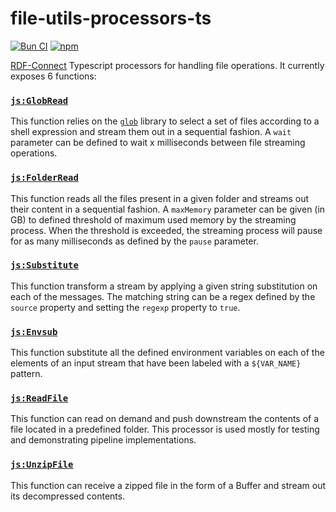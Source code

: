 # file-utils-processors-ts

[![Bun CI](https://github.com/rdf-connect/file-utils-processors-ts/actions/workflows/build-test.yml/badge.svg)](https://github.com/rdf-connect/file-utils-processors-ts/actions/workflows/build-test.yml) [![npm](https://img.shields.io/npm/v/@rdfc/file-utils-processors-ts.svg?style=popout)](https://npmjs.com/package/@rdfc/file-utils-processors-ts)

[RDF-Connect](https://rdf-connect.github.io/rdfc.github.io/) Typescript processors for handling file operations. It currently exposes 6 functions:

### [`js:GlobRead`](https://github.com/rdf-connect/file-utils-processors-ts/blob/main/processors.ttl#L10)

This function relies on the [`glob`](https://www.npmjs.com/package/glob) library to select a set of files according to a shell expression and stream them out in a sequential fashion. A `wait` parameter can be defined to wait x milliseconds between file streaming operations.

### [`js:FolderRead`](https://github.com/rdf-connect/file-utils-processors-ts/blob/main/processors.ttl#L70)

This function reads all the files present in a given folder and streams out their content in a sequential fashion. A `maxMemory` parameter can be given (in GB) to defined threshold of maximum used memory by the streaming process. When the threshold is exceeded, the streaming process will pause for as many  milliseconds as defined by the `pause` parameter.

### [`js:Substitute`](https://github.com/rdf-connect/file-utils-processors-ts/blob/main/processors.ttl#L121)

This function transform a stream by applying a given string substitution on each of the messages. The matching string can be a regex defined by the `source` property and setting the `regexp` property to `true`.

### [`js:Envsub`](https://github.com/rdf-connect/file-utils-processors-ts/blob/main/processors.ttl#L185)

This function substitute all the defined environment variables on each of the elements of an input stream that have been labeled with a `${VAR_NAME}` pattern.

### [`js:ReadFile`](https://github.com/rdf-connect/file-utils-processors-ts/blob/main/processors.ttl#L220)

This function can read on demand and push downstream the contents of a file located in a predefined folder. This processor is used mostly for testing and demonstrating pipeline implementations.

### [`js:UnzipFile`](https://github.com/rdf-connect/file-utils-processors-ts/blob/main/processors.ttl#L265)

This function can receive a zipped file in the form of a Buffer and stream out its decompressed contents.
